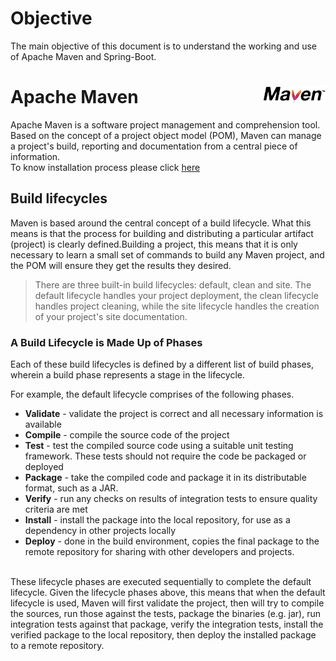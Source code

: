 # Objective
The main objective of this document is to understand the working and use of Apache Maven and Spring-Boot. 

# Apache Maven  <img src="https://github.com/adsingh007/maven-springboot.md/blob/main/maven-logo-black-on-white.png" align="right" width="20%">

Apache Maven is a software project management and comprehension tool. Based on the concept of a project object model (POM), Maven can manage a project's build, reporting and documentation from a central piece of information.<br/>
To know installation process please click [here](https://github.com/adsingh007/maven-springboot.md/blob/main/Installation-process.md)

## Build lifecycles

Maven is based around the central concept of a build lifecycle. What this means is that the process for building and distributing a particular artifact (project) is clearly defined.Building a project, this means that it is only necessary to learn a small set of commands to build any Maven project, and the POM will ensure they get the results they desired.<br/>
>There are three built-in build lifecycles: default, clean and site. The default lifecycle handles your project deployment, the clean lifecycle handles project cleaning, while the site lifecycle handles the creation of your project's site documentation.

### A Build Lifecycle is Made Up of Phases
Each of these build lifecycles is defined by a different list of build phases, wherein a build phase represents a stage in the lifecycle.

For example, the default lifecycle comprises of the following phases.
- **Validate** - validate the project is correct and all necessary information is available
- **Compile** - compile the source code of the project
- **Test** - test the compiled source code using a suitable unit testing framework. These tests should not require the code be packaged or deployed
- **Package** - take the compiled code and package it in its distributable format, such as a JAR.
- **Verify** - run any checks on results of integration tests to ensure quality criteria are met
- **Install** - install the package into the local repository, for use as a dependency in other projects locally
- **Deploy** - done in the build environment, copies the final package to the remote repository for sharing with other developers and projects.<br/>
<br/>
These lifecycle phases are executed sequentially to complete the default lifecycle. Given the lifecycle phases above, this means that when the default lifecycle is used, Maven will first validate the project, then will try to compile the sources, run those against the tests, package the binaries (e.g. jar), run integration tests against that package, verify the integration tests, install the verified package to the local repository, then deploy the installed package to a remote repository.

